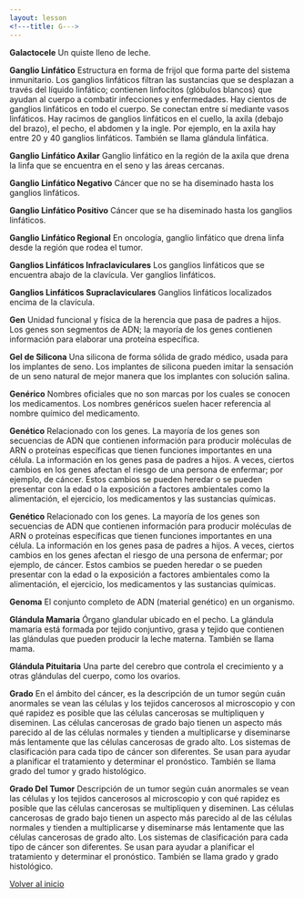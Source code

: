 ```yaml
---
layout: lesson
<!---title: G--->
---
```


<a name="top"></a>

**Galactocele**
Un quiste lleno de leche.

**Ganglio Linfático**
Estructura en forma de frijol que forma parte del sistema inmunitario. Los ganglios linfáticos filtran las sustancias que se desplazan a través del líquido linfático; contienen linfocitos (glóbulos blancos) que ayudan al cuerpo a combatir infecciones y enfermedades. Hay cientos de ganglios linfáticos en todo el cuerpo. Se conectan entre sí mediante vasos linfáticos. Hay racimos de ganglios linfáticos en el cuello, la axila (debajo del brazo), el pecho, el abdomen y la ingle. Por ejemplo, en la axila hay entre 20 y 40 ganglios linfáticos. También se llama glándula linfática.

**Ganglio Linfático Axilar**
Ganglio linfático en la región de la axila que drena la linfa que se encuentra en el seno y las áreas cercanas.

**Ganglio Linfático Negativo**
Cáncer que no se ha diseminado hasta los ganglios linfáticos.

**Ganglio Linfático Positivo**
Cáncer que se ha diseminado hasta los ganglios linfáticos.

**Ganglio Linfático Regional**
En oncología, ganglio linfático que drena linfa desde la región que rodea el tumor.

**Ganglios Linfáticos Infraclaviculares**
Los ganglios linfáticos que se encuentra abajo de la clavícula. Ver ganglios linfáticos.

**Ganglios Linfáticos Supraclaviculares**
Ganglios linfáticos localizados encima de la clavícula.

**Gen**
Unidad funcional y física de la herencia que pasa de padres a hijos. Los genes son segmentos de ADN; la mayoría de los genes contienen información para elaborar una proteína específica.

**Gel de Silicona**
Una silicona de forma sólida de grado médico, usada para los implantes de seno. Los implantes de silicona pueden imitar la sensación de un seno natural de mejor manera que los implantes con solución salina.

**Genérico**
Nombres oficiales que no son marcas por los cuales se conocen los medicamentos. Los nombres genéricos suelen hacer referencia al nombre químico del medicamento.

**Genético**
Relacionado con los genes. La mayoría de los genes son secuencias de ADN que contienen información para producir moléculas de ARN o proteínas específicas que tienen funciones importantes en una célula. La información en los genes pasa de padres a hijos. A veces, ciertos cambios en los genes afectan el riesgo de una persona de enfermar; por ejemplo, de cáncer. Estos cambios se pueden heredar o se pueden presentar con la edad o la exposición a factores ambientales como la alimentación, el ejercicio, los medicamentos y las sustancias químicas.

**Genético**
Relacionado con los genes. La mayoría de los genes son secuencias de ADN que contienen información para producir moléculas de ARN o proteínas específicas que tienen funciones importantes en una célula. La información en los genes pasa de padres a hijos. A veces, ciertos cambios en los genes afectan el riesgo de una persona de enfermar; por ejemplo, de cáncer. Estos cambios se pueden heredar o se pueden presentar con la edad o la exposición a factores ambientales como la alimentación, el ejercicio, los medicamentos y las sustancias químicas.

**Genoma**
El conjunto completo de ADN (material genético) en un organismo. 

**Glándula Mamaria**
Órgano glandular ubicado en el pecho. La glándula mamaria está formada por tejido conjuntivo, grasa y tejido que contienen las glándulas que pueden producir la leche materna. También se llama mama.

**Glándula Pituitaria**
Una parte del cerebro que controla el crecimiento y a otras glándulas del cuerpo, como los ovarios.

**Grado**
En el ámbito del cáncer, es la descripción de un tumor según cuán anormales se vean las células y los tejidos cancerosos al microscopio y con qué rapidez es posible que las células cancerosas se multipliquen y diseminen. Las células cancerosas de grado bajo tienen un aspecto más parecido al de las células normales y tienden a multiplicarse y diseminarse más lentamente que las células cancerosas de grado alto. Los sistemas de clasificación para cada tipo de cáncer son diferentes. Se usan para ayudar a planificar el tratamiento y determinar el pronóstico. También se llama grado del tumor y grado histológico.

**Grado Del Tumor**
Descripción de un tumor según cuán anormales se vean las células y los tejidos cancerosos al microscopio y con qué rapidez es posible que las células cancerosas se multipliquen y diseminen. Las células cancerosas de grado bajo tienen un aspecto más parecido al de las células normales y tienden a multiplicarse y diseminarse más lentamente que las células cancerosas de grado alto. Los sistemas de clasificación para cada tipo de cáncer son diferentes. Se usan para ayudar a planificar el tratamiento y determinar el pronóstico. También se llama grado y grado histológico.


<!--a href="#top">Volver arriba</a-->
<a href="https://scnslabutsa.github.io/myhthelperEduContent/Glossarysp/index.html">Volver al inicio</a>


